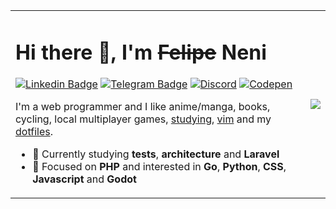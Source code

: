 <table style="border: 0"><tr style="border: 0"><td style="border: 0">
  
# Hi there 👋, I'm ~~Felipe~~ Neni
[![Linkedin Badge](https://img.shields.io/badge/-LinkedIn-blue?style=flat-square&logo=Linkedin&logoColor=white&link=https://www.linkedin.com/in/magnocarv/)](https://www.linkedin.com/in/nenitf/)
[![Telegram Badge](https://img.shields.io/badge/-Telegram-1ca0f1?style=flat-square&labelColor=1ca0f1&logo=telegram&logoColor=white)](https://t.me/nenitf/)
[![Discord](https://img.shields.io/badge/-Discord-7389D8?style=flat-square&logo=Discord&logoColor=white)](https://discord.com/users/298546270451269642)
[![Codepen](https://img.shields.io/badge/-CodePen-000000?style=flat-square&logo=Codepen&logoColor=white)](https://codepen.io/nenitf)

I'm a web programmer and I like anime/manga, books, cycling, local multiplayer games, [studying](https://gitlab.com/users/nenitf/projects), [vim](https://www.vim.org/) and my [dotfiles](http://github.com/nenitf/dotfiles).

- :dart: Currently studying **tests**, **architecture** and **Laravel**
- :pushpin: Focused on **PHP** and interested in **Go**, **Python**, **CSS**, **Javascript** and **Godot**

</td><td>
  
<img align='right' src="https://github-readme-stats.vercel.app/api/top-langs/?username=nenitf">

</td></tr></table>
